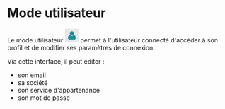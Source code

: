 # Mode utilisateur


Le mode utilisateur  ![](./images/mode_user.png) permet à l'utilisateur connecté d'accéder à son profil et de modifier ses paramètres de connexion. 

Via cette interface, il peut éditer : 
 - son email
 - sa société
 - son service d'appartenance
 - son mot de passe

